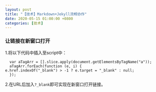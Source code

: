 ```yaml
---
layout: post
title: "【技术】Markdown+Jekyll流畅协作"
date: 2020-05-15 01:00:00 +0800
categories: [技术]
---
```


### 让链接在新窗口打开

1.将以下代码中插入至script中：

	  var aTagArr = [].slice.apply(document.getElementsByTagName("a"));
	  aTagArr.forEach(function (e, i) {
	e.href.indexOf("_blank") > -1 ? e.target = "_blank" : null;
	  });

2.在URL后加入`?_blank`即可实现在新窗口打开链接。